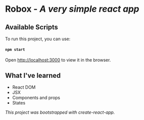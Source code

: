 # Robox - *A very simple react app*

## Available Scripts

To run this project, you can use:

#### `npm start`

Open [http://localhost:3000](http://localhost:3000) to view it in the browser.

## What I've learned
* React DOM
* JSX
* Components and props
* States

*This project was bootstrapped with create-react-app.*
